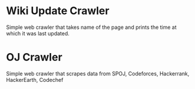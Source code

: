 # Wiki Update Crawler
Simple web crawler that takes name of the page and prints the time at which it was last updated.

# OJ Crawler 
Simple web crawler that scrapes data from SPOJ, Codeforces, Hackerrank, HackerEarth, Codechef